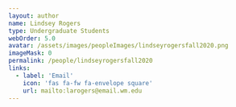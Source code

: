 ```yaml
---
layout: author
name: Lindsey Rogers
type: Undergraduate Students
webOrder: 5.0
avatar: /assets/images/peopleImages/lindseyrogersfall2020.png
imageMask: 0
permalink: /people/lindseyrogersfall2020
links:
  - label: 'Email'
    icon: 'fas fa-fw fa-envelope square'
    url: mailto:larogers@email.wm.edu
---
```

